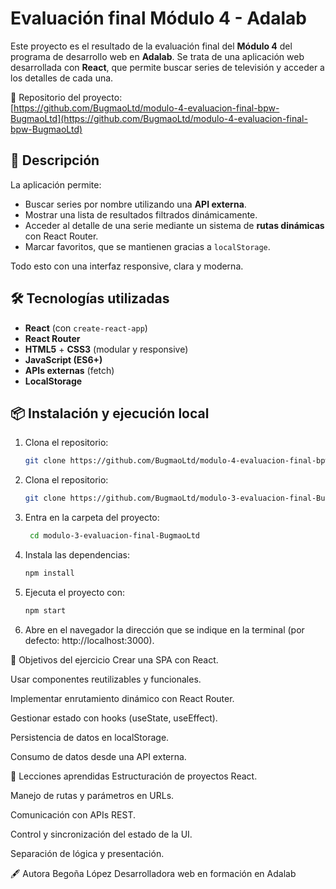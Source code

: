 # Evaluación final Módulo 4 - Adalab

Este proyecto es el resultado de la evaluación final del **Módulo 4** del programa de desarrollo web en **Adalab**. Se trata de una aplicación web desarrollada con **React**, que permite buscar series de televisión y acceder a los detalles de cada una.

📍 Repositorio del proyecto:  
[https://github.com/BugmaoLtd/modulo-4-evaluacion-final-bpw-BugmaoLtd](https://github.com/BugmaoLtd/modulo-4-evaluacion-final-bpw-BugmaoLtd)

## 🌟 Descripción

La aplicación permite:

- Buscar series por nombre utilizando una **API externa**.
- Mostrar una lista de resultados filtrados dinámicamente.
- Acceder al detalle de una serie mediante un sistema de **rutas dinámicas** con React Router.
- Marcar favoritos, que se mantienen gracias a `localStorage`.

Todo esto con una interfaz responsive, clara y moderna.

## 🛠️ Tecnologías utilizadas

- **React** (con `create-react-app`)
- **React Router**
- **HTML5** + **CSS3** (modular y responsive)
- **JavaScript (ES6+)**
- **APIs externas** (fetch)
- **LocalStorage**

## 📦 Instalación y ejecución local

1. Clona el repositorio:
   ```bash
   git clone https://github.com/BugmaoLtd/modulo-4-evaluacion-final-bpw-BugmaoLtd.git
1. Clona el repositorio:
   ```bash
   git clone https://github.com/BugmaoLtd/modulo-3-evaluacion-final-BugmaoLtd.git
2. Entra en la carpeta del proyecto:
   ```bash
    cd modulo-3-evaluacion-final-BugmaoLtd
3. Instala las dependencias:
   ```bash
   npm install
4. Ejecuta el proyecto con:
    ```bash
   npm start
5. Abre en el navegador la dirección que se indique en la terminal (por defecto: http://localhost:3000).

🚀 Objetivos del ejercicio
Crear una SPA con React.

Usar componentes reutilizables y funcionales.

Implementar enrutamiento dinámico con React Router.

Gestionar estado con hooks (useState, useEffect).

Persistencia de datos en localStorage.

Consumo de datos desde una API externa.

🧠 Lecciones aprendidas
Estructuración de proyectos React.

Manejo de rutas y parámetros en URLs.

Comunicación con APIs REST.

Control y sincronización del estado de la UI.

Separación de lógica y presentación.

🖋️ Autora
Begoña López
Desarrolladora web en formación en Adalab
